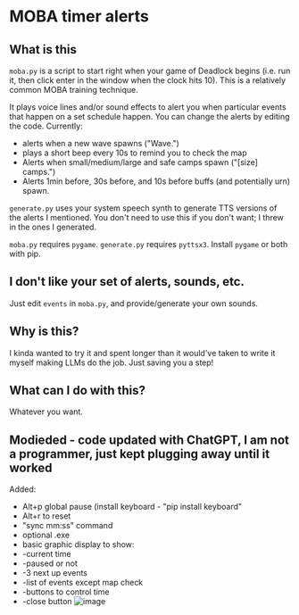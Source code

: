 # MOBA timer alerts

## What is this
`moba.py` is a script to start right when your game of Deadlock begins (i.e. run it, then click enter in the window when the clock hits 10).
This is a relatively common MOBA training technique.

It plays voice lines and/or sound effects to alert you when particular events that happen on a set schedule happen.
You can change the alerts by editing the code.
Currently:
- alerts when a new wave spawns ("Wave.")
- plays a short beep every 10s to remind you to check the map
- Alerts when small/medium/large and safe camps spawn ("[size] camps.")
- Alerts 1min before, 30s before, and 10s before buffs (and potentially urn) spawn.

`generate.py` uses your system speech synth to generate TTS versions of the alerts I mentioned.
You don't need to use this if you don't want; I threw in the ones I generated.

`moba.py` requires `pygame`. `generate.py` requires `pyttsx3`. Install `pygame` or both with pip.

## I don't like your set of alerts, sounds, etc.
Just edit `events` in `moba.py`, and provide/generate your own sounds.

## Why is this?
I kinda wanted to try it and spent longer than it would've taken to write it myself making LLMs do the job.
Just saving you a step!

## What can I do with this?
Whatever you want.


## Modieded - code updated with ChatGPT, I am not a programmer, just kept plugging away until it worked

Added:
- Alt+p global pause (install keyboard - "pip install keyboard"
- Alt+r to reset
- "sync mm:ss" command
- optional .exe
- basic graphic display to show:
- -current time
- -paused or not
- -3 next up events
- -list of events except map check
- -buttons to control time
- -close button
![image](https://github.com/user-attachments/assets/2270afae-3a1a-48ab-9d8e-782cf1074265)


